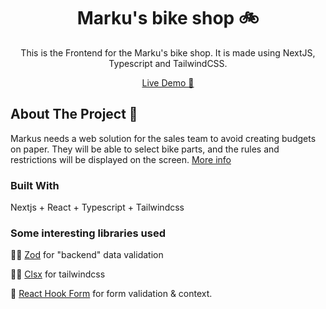 <div align="center">

  <h1 align="center"> Marku's bike shop 🚲 </h3>

  <p align="center">
    This is the Frontend for the Marku's bike shop.
    It is made using NextJS, Typescript and TailwindCSS.
    <br />
  </p>
    <a href="https://markus-shop.vercel.app/">Live Demo 🚀</a>
</div>



<!-- ABOUT THE PROJECT -->
## About The Project 👀

Markus needs a web solution for the sales team to avoid creating budgets on paper. They will be able to select bike parts, and the rules and restrictions will be displayed on the screen.
[More info](https://factorialco.notion.site/Product-Growth-Engineer-Challenge-7fdace66787f4abcb3f414c266619e00)



### Built With

Nextjs  + React + Typescript + Tailwindcss

### Some interesting libraries used
🕵🏻 [Zod](https://zod.dev/) for "backend" data validation

💅🏻 [Clsx](https://www.npmjs.com/package/clsx) for tailwindcss

📝 [React Hook Form](https://react-hook-form.com/) for form validation & context.






